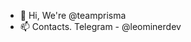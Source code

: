 - 👋 Hi, We're @teamprisma
- 📫 Contacts. Telegram - @leominerdev

<!---
teamprisma/teamprisma is a ✨ special ✨ repository because its `README.md` (this file) appears on your GitHub profile.
You can click the Preview link to take a look at your changes.
--->
